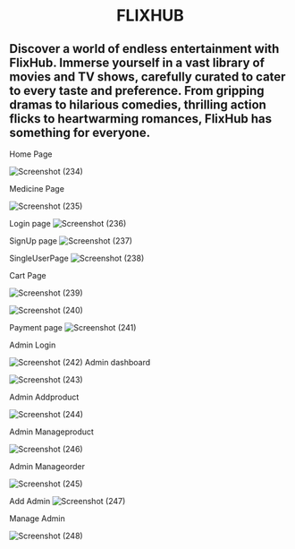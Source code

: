 <h1 align="center">FLIXHUB</h1>

<h2>Discover a world of endless entertainment with FlixHub. Immerse yourself in a vast library of movies and TV shows, carefully curated to cater to every taste and preference. From gripping dramas to hilarious comedies, thrilling action flicks to heartwarming romances, FlixHub has something for everyone.</h2>  

Home Page


![Screenshot (234)](https://github.com/Shahid0143/tan-shock-2774/assets/112754760/a627ba27-11ad-4921-b86e-a47a7e8c13f4)

Medicine Page

![Screenshot (235)](https://github.com/Shahid0143/tan-shock-2774/assets/112754760/ca64f9ba-7384-4c41-8b84-1b1d4ab3a44a)

Login page
![Screenshot (236)](https://github.com/Shahid0143/tan-shock-2774/assets/112754760/64601bd9-8b07-499b-a3d3-c8c99a9861f1)

SignUp page
![Screenshot (237)](https://github.com/Shahid0143/tan-shock-2774/assets/112754760/3542fcb6-76e6-4075-8f45-b9a5ff14c2c8)

SingleUserPage
![Screenshot (238)](https://github.com/Shahid0143/tan-shock-2774/assets/112754760/3a8faca1-3222-4fe0-ac21-149a158f9c5c)

Cart Page

![Screenshot (239)](https://github.com/Shahid0143/tan-shock-2774/assets/112754760/614945e8-2f14-4566-8278-5d12d734dad5)



![Screenshot (240)](https://github.com/Shahid0143/tan-shock-2774/assets/112754760/50a77e03-315b-4187-8422-8f4b5977e402)

Payment page
![Screenshot (241)](https://github.com/Shahid0143/tan-shock-2774/assets/112754760/865cd84b-9247-43ee-923e-076703b8386d)

Admin Login



![Screenshot (242)](https://github.com/Shahid0143/tan-shock-2774/assets/112754760/aeb72aa1-8c14-4129-b7f8-138144ec8e35)
Admin dashboard



![Screenshot (243)](https://github.com/Shahid0143/tan-shock-2774/assets/112754760/adc046ef-35d7-48ce-9f80-dfcf4ea48d2d)

Admin Addproduct

![Screenshot (244)](https://github.com/Shahid0143/tan-shock-2774/assets/112754760/2e907b43-5ac6-434d-bfe6-d86dfd979e7e)

Admin Manageproduct

![Screenshot (246)](https://github.com/Shahid0143/tan-shock-2774/assets/112754760/2df4dee0-2cf6-41e1-a60d-1bdb9257af07)

Admin Manageorder

![Screenshot (245)](https://github.com/Shahid0143/tan-shock-2774/assets/112754760/6e9835ee-665e-43f5-85fe-9b28703e295a)

Add Admin
![Screenshot (247)](https://github.com/Shahid0143/tan-shock-2774/assets/112754760/089c6a6e-d1a6-4049-98f9-d8e49d69b47f)

Manage Admin


![Screenshot (248)](https://github.com/Shahid0143/tan-shock-2774/assets/112754760/047dc483-9079-4d70-99eb-cff99f9816ed)
